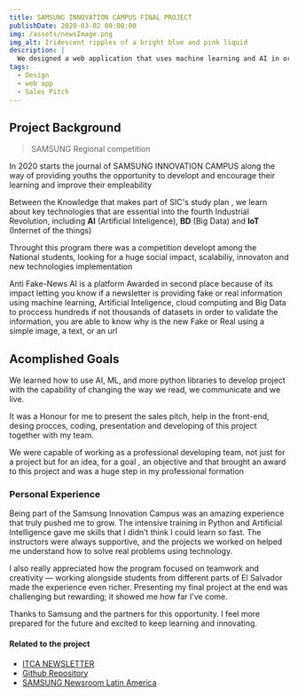 ```yaml
---
title: SAMSUNG INNOVATION CAMPUS FINAL PROJECT
publishDate: 2020-03-02 00:00:00
img: /assets/newsImage.png
img_alt: Iridescent ripples of a bright blue and pink liquid
description: |
  We designed a web application that uses machine learning and AI in order to casify and explain newsletters with a screenshot, url or a simple text 
tags:
  - Design
  - web app
  - Sales Pitch
---
```


## Project Background

> SAMSUNG Regional competition

In 2020 starts the journal of SAMSUNG INNOVATION CAMPUS along the way of providing youths the opportunity to developt and encourage their learning and improve their empleability 

Between the Knowledge that makes part of SIC's study plan , we learn about key technologies that are essential into the fourth Industrial Revolution, including <b>AI</b> (Artificial Inteligence), <b>BD</b> (Big Data) and <b>IoT</b> (Internet of the things)

Throught this program there was a competition developt among the National students, looking for a huge social impact, scalabiliy, innovaton and new technologies implementation

Anti Fake-News AI is a platform Awarded in second place because of its impact letting you know if a newsletter is providing fake or real information using machine learning, Artificial Inteligence, cloud computing and Big Data to proccess hundreds if not thousands of datasets in order to validate the information, you are able to know why is the new Fake or Real using a simple image, a text, or an url 

## Acomplished Goals 

We learned how to use AI, ML, and more python libraries to develop project with the capability of changing the way we read, we communicate and we live.

It was a Honour for me to present the sales pitch, help in the front-end, desing procces, coding, presentation and developing of this project together with my team.

We were capable of working as a professional developing team, not just for a project but for an idea, for a goal , an objective and that brought an award to this project and was a huge step in my professional formation 

### Personal Experience 

Being part of the Samsung Innovation Campus was an amazing experience that truly pushed me to grow. The intensive training in Python and Artificial Intelligence gave me skills that I didn’t think I could learn so fast. The instructors were always supportive, and the projects we worked on helped me understand how to solve real problems using technology.

I also really appreciated how the program focused on teamwork and creativity — working alongside students from different parts of El Salvador made the experience even richer. Presenting my final project at the end was challenging but rewarding; it showed me how far I’ve come.

Thanks to Samsung and the partners for this opportunity. I feel more prepared for the future and excited to keep learning and innovating.


#### Related to the project

- <a href="https://www.itca.edu.sv/2025/04/11/itca-fue-la-sede-la-clausura-la-5a-edicion-del-samsung-innovation-campus-salvador-2025/"> ITCA NEWSLETTER </a>
- <a href="https://github.com/repositoriosHackaton/SIC25es-Error404-SQLovers-?tab=readme-ov-file"> Github Repository </a>
- <a href="https://news.samsung.com/latin/samsung-innovation-campus-culmina-con-exito-programa-de-phyton-e-inteligencia-artificial-en-el-salvador"> SAMSUNG Newsroom Latin America</a>

